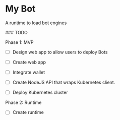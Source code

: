# My Bot

A runtime to load bot engines

### TODO

Phase 1: MVP

- [ ] Design web app to allow users to deploy Bots

- [ ] Create web app

- [ ] Integrate wallet

- [ ] Create NodeJS API that wraps Kubernetes client.

- [ ] Deploy Kubernetes cluster

Phase 2: Runtime

- [ ] Create runtime
